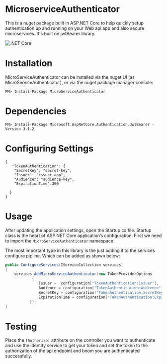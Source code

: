 # MicroserviceAuthenticator
This is a nuget package built in ASP.NET Core to help quickly setup authentication up and running on your Web api app and also secure microservices. It's built on jwtBearer library.

![.NET Core](https://github.com/eskye/MicroserviceAuthenticator/workflows/.NET%20Core/badge.svg?branch=master)


# Installation
MicroServiceAuthenticator can be installed via the nuget UI (as MicroServiceAuthenticator), or via the nuget package manager console:

`PM> Install-Package MicroServiceAuthenticator`

# Dependencies

`PM> Install-Package Microsoft.AspNetCore.Authentication.JwtBearer -Version 3.1.2`

# Configuring Settings

```
{
   "TokenAuthentication": {
    "SecretKey": "secret-key",
    "Issuer": "issuer-app",
    "Audience": "audience-key",
    "ExpirationTime":300
    
  }
}
```

# Usage
After updating the application settings, open the Startup.cs file. Startup class is the heart of ASP.NET Core application’s configuration. First we need to import the `MicroServiceAuthenticator` namespace.

The most important type in this library is the just adding it to the services configure pipline. Which can be added as shown below:

```C#
public ConfigureServices(IServiceCollection services)
{
    services.AddMicroServiceAuthenticator(new TokenProviderOptions
            {
               Issuer =  configuration["TokenAuthentication:Issuer"],
               Audience = configuration["TokenAuthentication:Audience"],
               SecretKey = configuration["TokenAuthentication:SecretKey"],
               ExpirationTime = configuration["TokenAuthentication:ExpirationTime"] 
           });
}


```


# Testing
Place the `[Authorize]` attribute on the controller you want to authenticate and use the identity service to get your token and set the token to the authorization of the api endpoint and boom you are authenticated successfully.


